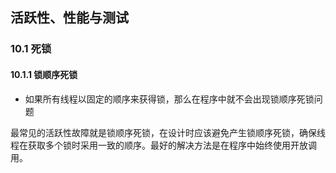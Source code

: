 ## 活跃性、性能与测试
### 10.1 死锁

#### 10.1.1 锁顺序死锁
* 如果所有线程以固定的顺序来获得锁，那么在程序中就不会出现锁顺序死锁问题

最常见的活跃性故障就是锁顺序死锁，在设计时应该避免产生锁顺序死锁，确保线程在获取多个锁时采用一致的顺序。最好的解决方法是在程序中始终使用开放调用。
